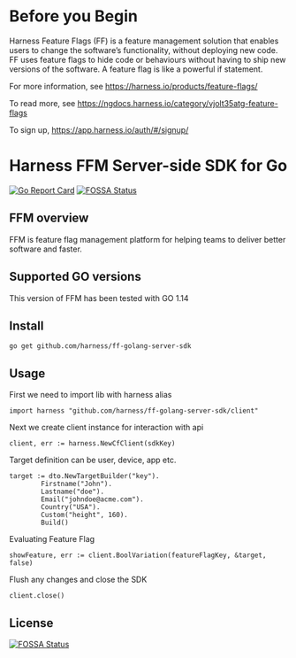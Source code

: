 # Before you Begin

Harness Feature Flags (FF) is a feature management solution that enables users to change the software’s functionality, without deploying new code. FF uses feature flags to hide code or behaviours without having to ship new versions of the software. A feature flag is like a powerful if statement.

For more information, see https://harness.io/products/feature-flags/

To read more, see https://ngdocs.harness.io/category/vjolt35atg-feature-flags

To sign up, https://app.harness.io/auth/#/signup/


# Harness FFM Server-side SDK for Go

[![Go Report Card](https://goreportcard.com/badge/github.com/drone/ff-golang-server-sdk)](https://goreportcard.com/report/github.com/drone/ff-golang-server-sdk)
[![FOSSA Status](https://app.fossa.com/api/projects/git%2Bgithub.com%2Fksatchit%2Fff-golang-server-sdk.svg?type=shield)](https://app.fossa.com/projects/git%2Bgithub.com%2Fksatchit%2Fff-golang-server-sdk?ref=badge_shield)

## FFM overview
FFM is feature flag management platform for helping teams to deliver better software and faster.

## Supported GO versions
This version of FFM has been tested with GO 1.14

## Install
`go get github.com/harness/ff-golang-server-sdk`

## Usage
First we need to import lib with harness alias
```golang
import harness "github.com/harness/ff-golang-server-sdk/client"
```

Next we create client instance for interaction with api
```golang
client, err := harness.NewCfClient(sdkKey)
```

Target definition can be user, device, app etc.
```golang
target := dto.NewTargetBuilder("key").
 		Firstname("John").
 		Lastname("doe").
 		Email("johndoe@acme.com").
 		Country("USA").
 		Custom("height", 160).
 		Build()
```

Evaluating Feature Flag
```golang
showFeature, err := client.BoolVariation(featureFlagKey, &target, false)
```

Flush any changes and close the SDK
```golang
client.close()
```

## License
[![FOSSA Status](https://app.fossa.com/api/projects/git%2Bgithub.com%2Fksatchit%2Fff-golang-server-sdk.svg?type=large)](https://app.fossa.com/projects/git%2Bgithub.com%2Fksatchit%2Fff-golang-server-sdk?ref=badge_large)